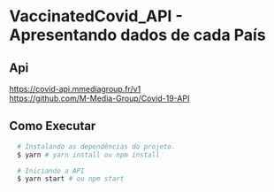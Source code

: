 # VaccinatedCovid_API - Apresentando dados de cada País
 
## Api

https://covid-api.mmediagroup.fr/v1  <br/>
https://github.com/M-Media-Group/Covid-19-API

## Como Executar

```sh
  # Instalando as dependências do projeto.
  $ yarn # yarn install ou npm install

  # Iniciando a API
  $ yarn start # ou npm start
```
